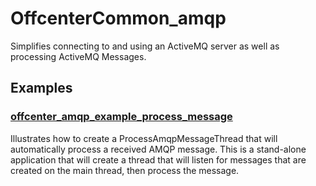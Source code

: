 # OffcenterCommon_amqp

Simplifies connecting to and using an ActiveMQ server as well as processing ActiveMQ Messages.

## Examples

### [offcenter_amqp_example_process_message](https://github.com/CodeRancher/OffcenterCommon/blob/main/lib/amqp/example/src/process_amqp_message_example.cpp)
Illustrates how to create a ProcessAmqpMessageThread that will automatically process a received AMQP message. This is a stand-alone application that will create a thread that will listen for messages that are created on the main thread, then process the message.